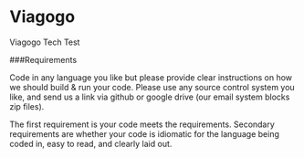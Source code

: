 # Viagogo
Viagogo Tech Test

###Requirements 

Code in any language you like but please provide clear instructions on how we should build & run your code. 
Please use any source control system you like, and send us a link via github or google drive (our email system blocks zip files). 

The first requirement is your code meets the requirements. 
Secondary requirements are whether your code is idiomatic for the language being coded in, easy to read, and clearly laid out.
